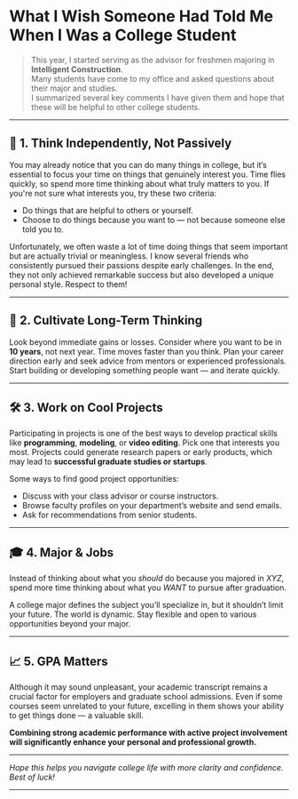 # What I Wish Someone Had Told Me When I Was a College Student

> This year, I started serving as the advisor for freshmen majoring in **Intelligent Construction**.  
> Many students have come to my office and asked questions about their major and studies.  
> I summarized several key comments I have given them and hope that these will be helpful to other college students.

---

## 🧠 1. Think Independently, Not Passively

You may already notice that you can do many things in college, but it’s essential to focus your time on things that genuinely interest you. Time flies quickly, so spend more time thinking about what truly matters to you. If you're not sure what interests you, try these two criteria:

- Do things that are helpful to others or yourself.
- Choose to do things because you want to — not because someone else told you to.

Unfortunately, we often waste a lot of time doing things that seem important but are actually trivial or meaningless. I know several friends who consistently pursued their passions despite early challenges. In the end, they not only achieved remarkable success but also developed a unique personal style. Respect to them!

---

## 🌱 2. Cultivate Long-Term Thinking

Look beyond immediate gains or losses. Consider where you want to be in **10 years**, not next year. Time moves faster than you think. Plan your career direction early and seek advice from mentors or experienced professionals. Start building or developing something people want — and iterate quickly.

---

## 🛠 3. Work on Cool Projects

Participating in projects is one of the best ways to develop practical skills like **programming**, **modeling**, or **video editing**. Pick one that interests you most. Projects could generate research papers or early products, which may lead to **successful graduate studies or startups**.

Some ways to find good project opportunities:

- Discuss with your class advisor or course instructors.
- Browse faculty profiles on your department’s website and send emails.
- Ask for recommendations from senior students.

---

## 🎓 4. Major & Jobs

Instead of thinking about what you *should* do because you majored in *XYZ*, spend more time thinking about what you *WANT* to pursue after graduation.

A college major defines the subject you’ll specialize in, but it shouldn’t limit your future. The world is dynamic. Stay flexible and open to various opportunities beyond your major.

---

## 📈 5. GPA Matters

Although it may sound unpleasant, your academic transcript remains a crucial factor for employers and graduate school admissions. Even if some courses seem unrelated to your future, excelling in them shows your ability to get things done — a valuable skill.

**Combining strong academic performance with active project involvement will significantly enhance your personal and professional growth.**

---

*Hope this helps you navigate college life with more clarity and confidence. Best of luck!*



---



